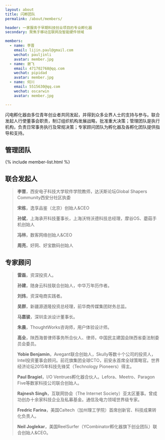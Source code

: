 ```yaml
---
layout: about
title: 闪孵团队
permalink: /about/members/

header: 一家服务于早期科技创业项目的专业孵化器
secondary: 聚焦于移动互联网及智能硬件领域

members:
  - name: 李晋
    email: lijin.paul@gmail.com
    wechat: pauljinli
    avatar: member.jpg
  - name: 谢飞
    email: 471702768@qq.com
    wechat: pipidad
    avatar: member.jpg
  - name: 何川
    email: 5515630@qq.com
    wechat: oscarwin
    avatar: member.jpg

---
```


闪电孵化器由多位青年创业者共同发起，并得到众多业界人士的支持与参与。联合发起人行使董事会职责，制订组织机构发展战略，批准重大决策；管理团队是执行机构，负责日常事务执行及常规决策；专家顾问团队为孵化器及各孵化团队提供指导和支持。

## 管理团队

{% include member-list.html %}

## 联合发起人

> **李晋**，西安电子科技大学软件学院教师，达沃斯论坛Global Shapers Community西安分社区执委
> 
> **宋栋**，逸享品鉴（北京）创始人&CEO
> 
> **孙斌**，上海承开科技董事长，上海沃特沃德科技总经理，摩谷OS、蘑菇手机创始人
> 
> **冯林**，数客网络创始人&CEO
> 
> **周亮**，好网、好宝数码创始人

## 专家顾问

> **雷磊**，资深投资人。
> 
> **孙建**，随身云科技联合创始人，中华万年历作者。
> 
> **刘炜**，资深电商实践者。
> 
> **吴群**，新疆源道隆投资总经理，前华商传媒集团财务总监。
>
> **马嘉骏**，深圳圭派设计董事长。
>
> **朱晨**，ThoughtWorks咨询师，用户体验设计师。
>
> **高全**，陕西海普律师事务所合伙人、律师，中国民主建国会陕西省委法制委员会委员。
>
> **Yobie Benjamin**，Avegant联合创始人，Skully等数十个公司的投资人，Intel投资董事会顾问。前花旗集团全球CTO，前安永首席全球策略官。世界经济论坛2015年科技先锋奖（Technology Pioneers）得主。
> 
> **Paul Bragiel**，I/O Ventrues孵化器合伙人。Lefora、Meetro、Paragon Five等数家科技公司联合创始人。
> 
> **Rajnesh Singh**，互联网协会（The Internet Society）亚太区董事。曾成功创办十余家科技企业及私募基金。通信及电力领域世界级专家。
> 
> **Fredric Farina**，美国Caltech（加州理工学院）首席创新官、科技成果转化负责人。
> 
> **Neil Joglekar**，美国ReelSurfer（YCombinator孵化器旗下创业团队）联合创始人&CEO。